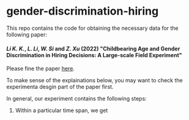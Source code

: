 # gender-discrimination-hiring
This repo contains the code for obtaining the necessary data for the following paper:

#### *Li K. K.*, *L. Li*, *W. Si* and *Z. Xu* (2022) "**Childbearing Age and Gender Discrimination in Hiring Decisions: A Large-scale Field Experiment**" 

Please fine the paper [here](https://papers.ssrn.com/sol3/papers.cfm?abstract_id=4199754).

To make sense of the explainations below, you may want to check the experimenta desgin part of the paper first.


In general, our experiment contains the following steps:

1. Within a particular time span, we get 
